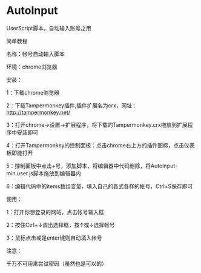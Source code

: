 # AutoInput
UserScript脚本，自动输入账号之用

简单教程

名称：帐号自动输入脚本

环境：chrome浏览器

安装：

  1：下载chrome浏览器
  
  2：下载Tampermonkey插件,插件扩展名为crx，网址：http://tampermonkey.net/
  
  3：打开chrome->设置->扩展程序，将下载的Tampermonkey.crx拖放到扩展程序中安装即可
  
  4：打开Tampermonkey的控制面板：点击chrome右上方的插件图标，点击仪表板即能打开
  
  5：控制面板中点击+号，添加脚本，将编辑器中代码删除，将AutoInput-min.user.js脚本拖放到编辑器内
  
  6：编辑代码中的items数组变量，填入自己的各式各样的帐号，Ctrl+S保存即可

使用：
  
  1：打开你想登录的网站，点击帐号输入框
  
  2：按住Ctrl+↓调出选择框，按↑或↓选择帐号
  
  3：鼠标点击或是enter键则自动填入帐号

注意：

  千万不可用来尝试密码（虽然也是可以的）
